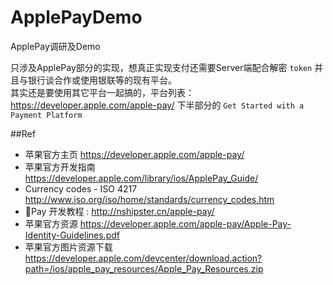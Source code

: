 # ApplePayDemo
ApplePay调研及Demo

只涉及ApplePay部分的实现，想真正实现支付还需要Server端配合解密 `token` 并且与银行谈合作或使用银联等的现有平台。  
其实还是要使用其它平台一起搞的，平台列表： <https://developer.apple.com/apple-pay/> 下半部分的 `Get Started with a Payment Platform`

##Ref
+   苹果官方主页 <https://developer.apple.com/apple-pay/>
+   苹果官方开发指南 <https://developer.apple.com/library/ios/ApplePay_Guide/>
+   Currency codes - ISO 4217 <http://www.iso.org/iso/home/standards/currency_codes.htm>
+   Pay 开发教程 : <http://nshipster.cn/apple-pay/>
+   苹果官方资源 <https://developer.apple.com/apple-pay/Apple-Pay-Identity-Guidelines.pdf>
+   苹果官方图片资源下载 <https://developer.apple.com/devcenter/download.action?path=/ios/apple_pay_resources/Apple_Pay_Resources.zip>
